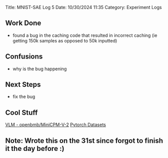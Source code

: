 Title: MNIST-SAE Log 5
Date: 10/30/2024 11:35
Category: Experiment Logs

## Work Done
- found a bug in the caching code that resulted in incorrect caching (ie getting 150k samples as opposed to 50k inputted)
## Confusions
- why is the bug happening
## Next Steps
- fix the bug
## Cool Stuff
[VLM - openbmb/MiniCPM-V-2](https://huggingface.co/openbmb/MiniCPM-V-2)
[Pytorch Datasets](https://pytorch.org/vision/stable/datasets.html)

## Note: Wrote this on the 31st since forgot to finish it the day before :) 